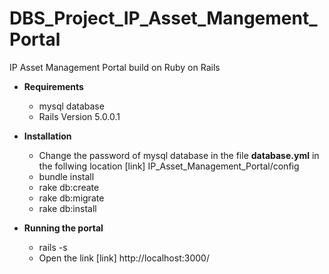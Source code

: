 # DBS_Project_IP_Asset_Mangement_Portal
IP Asset Management Portal build on Ruby on Rails<br/>

* **Requirements**
  * mysql database
  * Rails Version 5.0.0.1

* **Installation**
  * Change the password of mysql database in the file **database.yml** in the follwing location [link] IP_Asset_Management_Portal/config
  * bundle install
  * rake db:create
  * rake db:migrate
  * rake db:install

* **Running the portal**
  * rails -s
  * Open the link [link] http://localhost:3000/